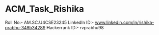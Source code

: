 # ACM_Task_Rishika
Roll No:- AM.SC.U4CSE23245
LinkedIn ID:- www.linkedin.com/in/rishika-prabhu-348b34289
Hackerrank ID:- rvprabhu98

